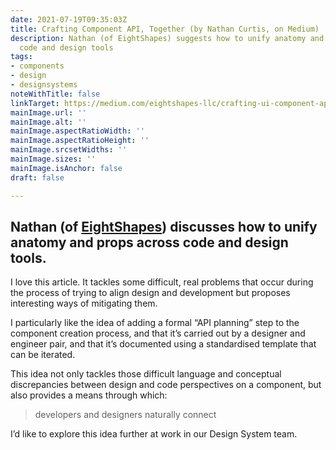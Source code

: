 ```yaml
---
date: 2021-07-19T09:35:03Z
title: Crafting Component API, Together (by Nathan Curtis, on Medium)
description: Nathan (of EightShapes) suggests how to unify anatomy and props across
  code and design tools
tags:
- components
- design
- designsystems
noteWithTitle: false
linkTarget: https://medium.com/eightshapes-llc/crafting-ui-component-api-together-81946d140371
mainImage.url: ''
mainImage.alt: ''
mainImage.aspectRatioWidth: ''
mainImage.aspectRatioHeight: ''
mainImage.srcsetWidths: ''
mainImage.sizes: ''
mainImage.isAnchor: false
draft: false

---
```

Nathan (of [EightShapes](https://eightshapes.com/)) discusses how to unify anatomy and props across code and design tools.
---

I love this article. It tackles some difficult, real problems that occur during the process of trying to align design and development but proposes interesting ways of mitigating them.

I particularly like the idea of adding a formal “API planning” step to the component creation process, and that it’s carried out by a designer and engineer pair, and that it’s documented using a standardised template that can be iterated.

This idea not only tackles those difficult language and conceptual discrepancies between design and code perspectives on a component, but also provides a means through which:

> developers and designers naturally connect

I’d like to explore this idea further at work in our Design System team.